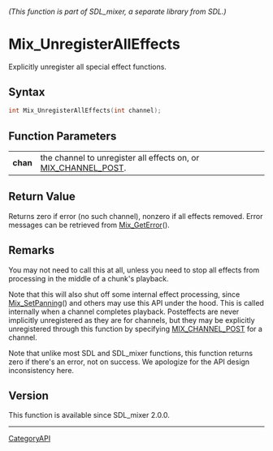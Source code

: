 ###### (This function is part of SDL_mixer, a separate library from SDL.)
# Mix_UnregisterAllEffects

Explicitly unregister all special effect functions.

## Syntax

```c
int Mix_UnregisterAllEffects(int channel);

```

## Function Parameters

|              |                                                                                    |
| ------------ | ---------------------------------------------------------------------------------- |
| **chan**     | the channel to unregister all effects on, or [MIX_CHANNEL_POST](MIX_CHANNEL_POST). |

## Return Value

Returns zero if error (no such channel), nonzero if all effects removed.
Error messages can be retrieved from [Mix_GetError](Mix_GetError)().

## Remarks

You may not need to call this at all, unless you need to stop all effects
from processing in the middle of a chunk's playback.

Note that this will also shut off some internal effect processing, since
[Mix_SetPanning](Mix_SetPanning)() and others may use this API under the
hood. This is called internally when a channel completes playback.
Posteffects are never implicitly unregistered as they are for channels, but
they may be explicitly unregistered through this function by specifying
[MIX_CHANNEL_POST](MIX_CHANNEL_POST) for a channel.

Note that unlike most SDL and SDL_mixer functions, this function returns
zero if there's an error, not on success. We apologize for the API design
inconsistency here.

## Version

This function is available since SDL_mixer 2.0.0.

----
[CategoryAPI](CategoryAPI)

